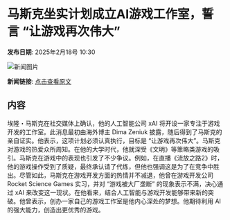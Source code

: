 # 马斯克坐实计划成立AI游戏工作室，誓言 “让游戏再次伟大”

**发布日期**: 2025年2月18号 10:30

![新闻图片](https://pic.chinaz.com/picmap/thumb/202308091546519392_1.jpg)

**新闻链接**: [点击查看原文](https://www.aibase.com/zh/news/15460)

## 内容

埃隆・马斯克在社交媒体上确认，他的人工智能公司 xAI 将开设一家专注于游戏开发的工作室。此消息最初由海外博主 Dima Zeniuk 披露，随后得到了马斯克的亲自证实。他表示，这项计划必须认真执行，目标是 “让游戏再次伟大”。马斯克对游戏的热爱众所周知。在他的大学时代，他就深受《文明》等策略类游戏的吸引。马斯克在游戏中的表现也引发了不少争议。例如，在直播《流放之路2》时，他的游戏操作受到了质疑，最终承认请了代练，但他也强调这是为了在竞争中胜出。尽管如此，马斯克在游戏开发方面的热情并不减退，他曾在游戏开发公司 Rocket Science Games 实习，并对 “游戏被大厂垄断” 的现象表示不满，决心通过 xAI 来改变这一现状。在他看来，结合人工智能与游戏开发能够带来新的突破。他曾表示，创办一家自己的游戏工作室是他内心深处的梦想。他期待利用 AI 的强大能力，创造出更优秀的游戏。

